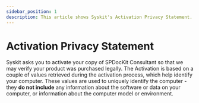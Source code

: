 ```yaml
---
sidebar_position: 1
description: This article shows Syskit's Activation Privacy Statement.
---
```


# Activation Privacy Statement

Syskit asks you to activate your copy of SPDocKit Consultant so that we may verify your product was purchased legally. The Activation is based on a couple of values retrieved during the activation process, which help identify your computer. These values are used to uniquely identify the computer - they **do not include** any information about the software or data on your computer, or information about the computer model or environment.


